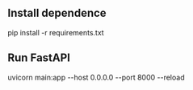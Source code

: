 ## Install dependence
pip install -r requirements.txt

## Run FastAPI
uvicorn main:app --host 0.0.0.0 --port 8000 --reload